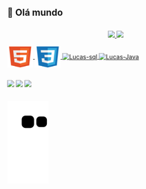## 👋 Olá mundo

##

<div align="center">
  <a href="https://github.com/rafaballerini">
  <img height="180em" src="https://github-readme-stats.vercel.app/api?username=LucasMarques1812&show_icons=true&theme=dark&include_all_commits=true&count_private=true"/>
  <img height="180em" src="https://github-readme-stats.vercel.app/api/top-langs/?username=LucasMarques1812&layout=compact&langs_count=7&theme=dark"/>
</div>

<div style="display: inline_block"><br>
  <img align="center" alt="Lucas-HTML" height="50" width="60" src="https://raw.githubusercontent.com/devicons/devicon/master/icons/html5/html5-original.svg">
  <img align="center" alt="Lucas-CSS" height="50" width="60" src="https://raw.githubusercontent.com/devicons/devicon/master/icons/css3/css3-original.svg">
  <img align="center" alt="Lucas-sql" height="50" width="60" src="https://cdn.jsdelivr.net/gh/devicons/devicon/icons/postgresql/postgresql-original.svg">
  <img align="center" alt="Lucas-Java" height="50" width="60" src="https://cdn.jsdelivr.net/gh/devicons/devicon/icons/java/java-original.svg">
</div>

##

<div> 
  <a href="https://www.instagram.com/_marx.lucas" target="_blank"><img src="https://img.shields.io/badge/-Instagram-%23E4405F?style=for-the-badge&logo=instagram&logoColor=white" target="_blank"></a>
  <a href = "mailto:Colten610@gmail.com"><img src="https://img.shields.io/badge/-Gmail-%23333?style=for-the-badge&logo=gmail&logoColor=white" target="_blank"></a>
  <a href="https://www.linkedin.com/in/lucas-marques-lisboa-2b724b222/" target="_blank"><img src="https://img.shields.io/badge/-LinkedIn-%230077B5?style=for-the-badge&logo=linkedin&logoColor=white" target="_blank"></a> 
 
 ##
  ![Snake animation](https://github.com/rafaballerini/rafaballerini/blob/output/github-contribution-grid-snake.svg)
 
</div>
